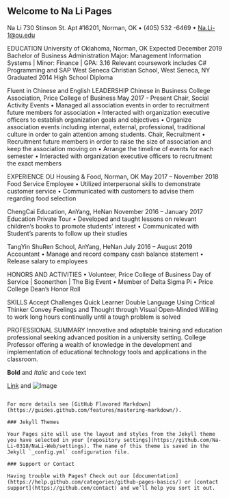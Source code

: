 ## Welcome to Na Li Pages

Na Li
730 Stinson St. Apt #16201, Norman, OK • (405) 532	-6469 • Na.Li-1@ou.edu


EDUCATION
University of Oklahoma, Norman, OK					                Expected December 2019
Bachelor of Business Administration
Major:  Management Information Systems | Minor:  Finance | GPA: 3.16
Relevant coursework includes C# Programming and SAP
West Seneca Christian School, West Seneca, NY						Graduated 2014
High School Diploma

Fluent in Chinese and English
LEADERSHIP
Chinese in Business College Association, Price College of Business                                        May 2017 - Present
Chair, Social Activity Events
•	Managed all association events in order to recruitment future members for association
•	Interacted with organization executive officers to establish organization goals and objectives
•	Organize association events including internal, external, professional, traditional culture in order to gain attention among students. 
Chair, Recruitment
•	Recruitment future members in order to raise the size of association and keep the association moving on
•	Arrange the timeline of events for each semester 
•	Interacted with organization executive officers to recruitment the exact members

EXPERIENCE
OU Housing & Food, Norman, OK					                           May 2017 – November 2018
Food Service Employee
•	Utilized interpersonal skills to demonstrate customer service
•	Communicated with customers to advise them regarding food selection

ChengCai Education, AnYang, HeNan			                                     November 2016 – January 2017
Education Private Tour
•	Developed and taught lessons on relevant children’s books to promote students’ interest
•	Communicated with Student’s parents to follow up their studies

TangYin ShuRen School, AnYang, HeNan			                                                   July 2016 – August 2019
Accountant
•	Manage and record company cash balance statement
•	Release salary to employees 

HONORS AND ACTIVITIES
•	Volunteer, Price College of Business Day of Service | Soonerthon | The Big Event
•	Member of Delta Sigma Pi
•	Price College Dean’s Honor Roll

SKILLS
Accept Challenges					Quick Learner
Double Language Using					Critical Thinker
Convey Feelings and Thought through Visual			Open-Minded
Willing to work long hours continually until a tough problem is solved

PROFESSIONAL SUMMARY
Innovative and adaptable training and education professional seeking advanced position in a university
setting. College Professor offering a wealth of knowledge in the development and implementation of
educational technology tools and applications in the classroom.



**Bold** and _Italic_ and `Code` text

[Link](url) and ![Image](src)
```

For more details see [GitHub Flavored Markdown](https://guides.github.com/features/mastering-markdown/).

### Jekyll Themes

Your Pages site will use the layout and styles from the Jekyll theme you have selected in your [repository settings](https://github.com/Na-Li-0318/NaLi-Web/settings). The name of this theme is saved in the Jekyll `_config.yml` configuration file.

### Support or Contact

Having trouble with Pages? Check out our [documentation](https://help.github.com/categories/github-pages-basics/) or [contact support](https://github.com/contact) and we’ll help you sort it out.
